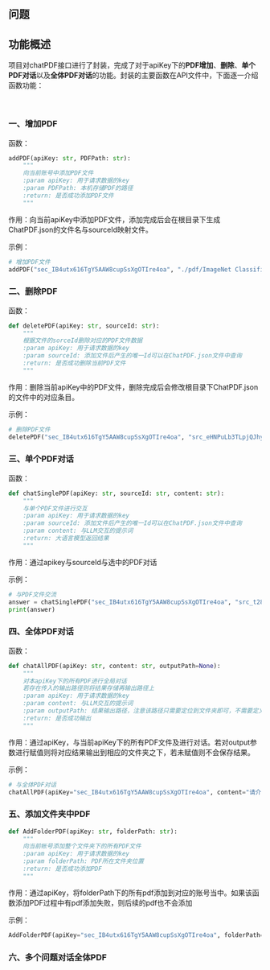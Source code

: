 ## 问题



## 功能概述

​		项目对chatPDF接口进行了封装，完成了对于apiKey下的**PDF增加**、**删除**、**单个PDF对话**以及**全体PDF对话**的功能。封装的主要函数在API文件中，下面逐一介绍函数功能：

​		

### 一、增加PDF

函数：

```python
addPDF(apiKey: str, PDFPath: str):
	"""
	向当前账号中添加PDF文件
	:param apiKey: 用于请求数据的key
	:param PDFPath: 本机存储PDF的路径
	:return: 是否成功添加PDF文件
	"""
```

作用：向当前apiKey中添加PDF文件，添加完成后会在根目录下生成ChatPDF.json的文件名与sourceId映射文件。

示例：

```python
# 增加PDF文件
addPDF("sec_IB4utx616TgY5AAW8cupSsXgOTIre4oa", "./pdf/ImageNet Classification with Deep Convolutional Neural Networks.pdf")
```



### 二、删除PDF

函数：

```python
def deletePDF(apiKey: str, sourceId: str):
    """
    根据文件的sorceId删除对应的PDF文件数据
    :param apiKey: 用于请求数据的key
    :param sourceId: 添加文件后产生的唯一Id可以在ChatPDF.json文件中查询
    :return: 是否成功删除当前PDF文件
    """
```

作用：删除当前apiKey中的PDF文件，删除完成后会修改根目录下ChatPDF.json的文件中的对应条目。

示例：

```python
# 删除PDF文件
deletePDF("sec_IB4utx616TgY5AAW8cupSsXgOTIre4oa", "src_eHNPuLb3TLpjQJhyj8B1m")
```



### 三、单个PDF对话

函数：

```python
def chatSinglePDF(apiKey: str, sourceId: str, content: str):
    """
    与单个PDF文件进行交互
    :param apiKey: 用于请求数据的key
    :param sourceId: 添加文件后产生的唯一Id可以在ChatPDF.json文件中查询
    :param content: 与LLM交互的提示词
    :return: 大语言模型返回结果
    """
```

作用：通过apikey与sourceId与选中的PDF对话

示例：

```python
# 与PDF文件交流
answer = chatSinglePDF("sec_IB4utx616TgY5AAW8cupSsXgOTIre4oa", "src_t28L5WSHj3vWs9iDwVLRT", "请概括一下本文大致内容")
print(answer)
```



### 四、全体PDF对话

函数：

```python
def chatAllPDF(apiKey: str, content: str, outputPath=None):
    """
    对本apiKey下的所有PDF进行全局对话
    若存在传入的输出路径则将结果存储再输出路径上
    :param apiKey: 用于请求数据的key
    :param content: 与LLM交互的提示词
    :param outputPath: 结果输出路径，注意该路径只需要定位到文件夹即可，不需要定义对应的输出文件
    :return: 是否成功输出
    """
```

作用：通过apiKey，与当前apiKey下的所有PDF文件及进行对话。若对output参数进行赋值则将对应结果输出到相应的文件夹之下，若未赋值则不会保存结果。

示例：

```python
# 与全体PDF对话
chatAllPDF(apiKey="sec_IB4utx616TgY5AAW8cupSsXgOTIre4oa", content="请介绍一下本文大致信息", outputPath="./answer")
```



### 五、添加文件夹中PDF

```python
def AddFolderPDF(apiKey: str, folderPath: str):
    """
    向当前帐号添加整个文件夹下的所有PDF文件
    :param apiKey: 用于请求数据的key
    :param folderPath: PDF所在文件夹位置
    :return: 是否成功添加PDF
    """
```

作用：通过apiKey，将folderPath下的所有pdf添加到对应的账号当中。如果该函数添加PDF过程中有pdf添加失败，则后续的pdf也不会添加

示例：

```python
AddFolderPDF(apiKey="sec_IB4utx616TgY5AAW8cupSsXgOTIre4oa", folderPath="./KGPDF")
```



### 六、多个问题对话全体PDF

